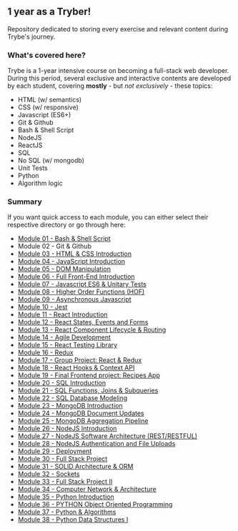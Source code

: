 ## 1 year as a Tryber!

Repository dedicated to storing every exercise and relevant content during Trybe's journey.

### What's covered here?

Trybe is a 1-year intensive course on becoming a full-stack web developer. During this period, several exclusive and interactive contents are developed by each student, covering **mostly** - but *not exclusively* - these topics:

* HTML (w/ semantics)
* CSS (w/ responsive)
* Javascript (ES6+)
* Git & Github
* Bash & Shell Script
* NodeJS
* ReactJS
* SQL
* No SQL (w/ mongodb)
* Unit Tests
* Python
* Algorithm logic

### Summary

If you want quick access to each module, you can either select their respective directory or go through here:

- [Module 01 - Bash & Shell Script](https://github.com/fabiosenracorrea/Trybe/tree/master/01_BASH_SHELL_SCRIPT)
- Module 02 - Git & Github
- [Module 03 - HTML & CSS Introduction](https://github.com/fabiosenracorrea/Trybe/tree/master/03_HTML_CSS_INTRO)
- [Module 04 - JavaScript Introduction](https://github.com/fabiosenracorrea/Trybe/tree/master/04_JAVASCRIPT_INTRO)
- [Module 05 - DOM Manipulation](https://github.com/fabiosenracorrea/Trybe/tree/master/05_JS_DOM_MANIPULATION)
- [Module 06 - Full Front-End Introduction](https://github.com/fabiosenracorrea/Trybe/tree/master/06_FRONTEND_INTRO)
- [Module 07 - Javascript ES6 & Unitary Tests](https://github.com/fabiosenracorrea/Trybe/tree/master/07_JAVASCRIPT_ES6)
- [Module 08 - Higher Order Functions (HOF)](https://github.com/fabiosenracorrea/Trybe/tree/master/08_HIGHER_ORDER_FUNCTIONS)
- [Module 09 - Asynchronous Javascript](https://github.com/fabiosenracorrea/Trybe/tree/master/09_ASYNCHRONOUS_JAVASCRIPT)
- [Module 10 - Jest](https://github.com/fabiosenracorrea/Trybe/tree/master/10_JEST_TESTS)
- [Module 11 - React Introduction](https://github.com/fabiosenracorrea/Trybe/tree/master/11_REACT_INTRO)
- [Module 12 - React States, Events and Forms](https://github.com/fabiosenracorrea/Trybe/tree/master/12_REACT_STATE_EVENT_FORMS)
- [Module 13 - React Component Lifecycle & Routing](https://github.com/fabiosenracorrea/Trybe/tree/master/13_REACT_LIFECYCLE_AND_ROUTING)
- [Module 14 - Agile Development](https://github.com/fabiosenracorrea/Trybe/tree/master/14_AGILE_DEVELOPMENT)
- [Module 15 - React Testing Library](https://github.com/fabiosenracorrea/Trybe/tree/master/15_REACT_TESTING_LIBRARY)
- [Module 16 - Redux](https://github.com/fabiosenracorrea/Trybe/tree/master/16_REDUX)
- [Module 17 - Group Project: React & Redux](https://github.com/fabiosenracorrea/Trybe/tree/master/17_GROUP_PROJECT_REACT_REDUX)
- [Module 18 - React Hooks & Context API](https://github.com/fabiosenracorrea/Trybe/tree/master/18_REACT_HOOKS_CONTEXT_API)
- [Module 19 - Final Frontend project: Recipes App](https://github.com/fabiosenracorrea/Trybe/tree/master/19_REACT_FINAL_FRONTEND_PROJECT)
- [Module 20 - SQL Introduction](https://github.com/fabiosenracorrea/Trybe/tree/master/20_SQL_INTRODUCTION)
- [Module 21 - SQL Functions, Joins & Subqueries](https://github.com/fabiosenracorrea/Trybe/tree/master/21_SQL_FUNCTIONS_JOIN_SUBQUERIES)
- [Module 22 - SQL Database Modeling](https://github.com/fabiosenracorrea/Trybe/tree/master/22_SQL_DATABASE_MODELING)
- [Module 23 - MongoDB Introduction](https://github.com/fabiosenracorrea/Trybe/tree/master/23_MONGODB_INTRODUCTION)
- [Module 24 - MongoDB Document Updates](https://github.com/fabiosenracorrea/Trybe/tree/master/24_MONGODB_UPDATES)
- [Module 25 - MongoDB Aggregation Pipeline](https://github.com/fabiosenracorrea/Trybe/tree/master/25_MONGODB_AGGREGATION)
- [Module 26 - NodeJS Introduction](https://github.com/fabiosenracorrea/Trybe/tree/master/26_NODEJS_INTRODUCTION)
- [Module 27 - NodeJS Software Architecture (REST/RESTFUL)](https://github.com/fabiosenracorrea/Trybe/tree/master/27_NODEJS_SOFTWARE_ARCHITECTURE_REST_RESTFULL)
- [Module 28 - NodeJS Authentication and File Uploads](https://github.com/fabiosenracorrea/Trybe/tree/master/28_NODEJS_AUTHENTICATION_AND_FILE_UPLOADS)
- [Module 29 - Deployment](https://github.com/fabiosenracorrea/Trybe/tree/master/29_DEPLOYMENT)
- [Module 30 - Full Stack Project](https://github.com/fabiosenracorrea/Trybe/tree/master/30_FULL_STACK_PROJECT_I)
- [Module 31 - SOLID Architecture & ORM](https://github.com/fabiosenracorrea/Trybe/tree/master/31_SOLID_ARCHITECTURE_AND_ORM)
- [Module 32 - Sockets](https://github.com/fabiosenracorrea/Trybe/tree/master/32_SOCKETS)
- [Module 33 - Full Stack Project II](https://github.com/fabiosenracorrea/Trybe/tree/master/33_FULL_STACK_PROJECT_II)
- [Module 34 - Computer Network & Architecture](https://github.com/fabiosenracorrea/Trybe/tree/master/34_COMPUTER_AND_NETWORK_ARCHITECTURE)
- [Module 35 - Python Introduction](https://github.com/fabiosenracorrea/Trybe/tree/master/35_PYTHON_INTRODUCTION)
- [Module 36 - PYTHON Object Oriented Programming](https://github.com/fabiosenracorrea/Trybe/tree/master/36_PYTHON_OBJECT_ORIENTED_PROGRAMING)
- [Module 37 - Python & Algorithms](https://github.com/fabiosenracorrea/Trybe/tree/master/37_ALGORITHMS)
- [Module 38 - Python Data Structures I](https://github.com/fabiosenracorrea/Trybe/tree/master/38_DATA_STRUCTURES_I)
